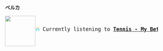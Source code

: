 ### ベルカ

<kbd>
<a href="https://www.youtube.com/results?search_query=Tennis+My+Better+Self" target="_blank">
    <img align="left" width="100" height="100" src="https:&#x2F;&#x2F;lastfm.freetls.fastly.net&#x2F;i&#x2F;u&#x2F;174s&#x2F;1dcb5ec68b2d47a7a29d2e75c20579a7.png">
</a>
</br>
<big>

<pre align="center"><img height="14" width="14" src="assets/listening.png"> Currently listening to <b><a href="https://www.youtube.com/results?search_query=Tennis+My+Better+Self" target="_blank">Tennis - My Better Self</a> </b></pre>
</big>
</kbd>



